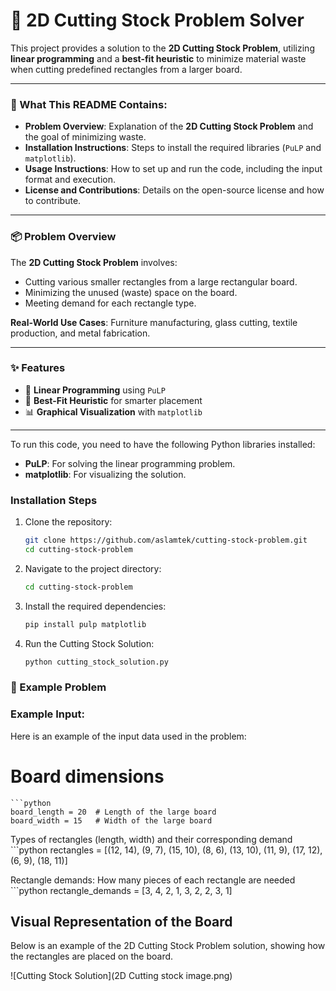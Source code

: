 # 📐 2D Cutting Stock Problem Solver

This project provides a solution to the **2D Cutting Stock Problem**, utilizing **linear programming** and a **best-fit heuristic** to minimize material waste when cutting predefined rectangles from a larger board.

---

### 📄 What This README Contains:
- **Problem Overview**: Explanation of the **2D Cutting Stock Problem** and the goal of minimizing waste.
- **Installation Instructions**: Steps to install the required libraries (`PuLP` and `matplotlib`).
- **Usage Instructions**: How to set up and run the code, including the input format and execution.
- **License and Contributions**: Details on the open-source license and how to contribute.

---

### 📦 Problem Overview

The **2D Cutting Stock Problem** involves:
- Cutting various smaller rectangles from a large rectangular board.
- Minimizing the unused (waste) space on the board.
- Meeting demand for each rectangle type.

**Real-World Use Cases**: Furniture manufacturing, glass cutting, textile production, and metal fabrication.

---

### ✨ Features

- 🧠 **Linear Programming** using `PuLP`
- 📐 **Best-Fit Heuristic** for smarter placement
- 📊 **Graphical Visualization** with `matplotlib`

---
To run this code, you need to have the following Python libraries installed:

- **PuLP**: For solving the linear programming problem.
- **matplotlib**: For visualizing the solution.

### Installation Steps

1. Clone the repository:

   ```bash
   git clone https://github.com/aslamtek/cutting-stock-problem.git
   cd cutting-stock-problem

2. Navigate to the project directory:
   ```bash
   cd cutting-stock-problem


3. Install the required dependencies:
   ```python
   pip install pulp matplotlib
   

4. Run the Cutting Stock Solution:

      ```bash
     python cutting_stock_solution.py

### 🧩 Example Problem

### Example Input:
Here is an example of the input data used in the problem:


# Board dimensions
    ```python
    board_length = 20  # Length of the large board
    board_width = 15   # Width of the large board

Types of rectangles (length, width) and their corresponding demand 
    ```python
    rectangles = [(12, 14), (9, 7), (15, 10), (8, 6), (13, 10), (11, 9), (17, 12), (6, 9), (18, 11)]

Rectangle demands: How many pieces of each rectangle are needed
    ```python
    rectangle_demands = [3, 4, 2, 1, 3, 2, 2, 3, 1]


## Visual Representation of the Board

Below is an example of the 2D Cutting Stock Problem solution, showing how the rectangles are placed on the board.

![Cutting Stock Solution](2D Cutting stock image.png)


